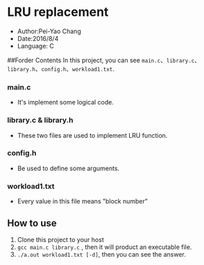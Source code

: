 # LRU replacement
* Author:Pei-Yao Chang
* Date:2016/8/4
* Language: C

##Forder Contents
In this project, you can see `main.c`、`library.c`、`library.h`、`config.h`、`workload1.txt`.

### main.c
*	It's implement some logical code.


### library.c & library.h
*	These two files are used to implement LRU function.

### config.h
*	Be used to define some arguments.

### workload1.txt
*	Every value in this file means "block number"

## How to use
1.	Clone this project to your host
2. `gcc main.c library.c` , then it will product an executable file.
3. `./a.out workload1.txt [-d]`, then you can see the answer.  